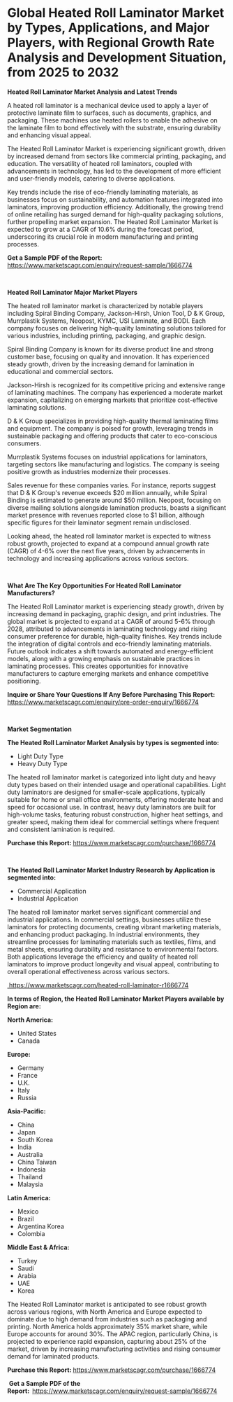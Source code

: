 <p><h1>Global Heated Roll Laminator Market by Types, Applications, and Major Players, with Regional Growth Rate Analysis and Development Situation, from 2025 to 2032</h1></p><p><strong>Heated Roll Laminator Market Analysis and Latest Trends</strong></p>
<p><p>A heated roll laminator is a mechanical device used to apply a layer of protective laminate film to surfaces, such as documents, graphics, and packaging. These machines use heated rollers to enable the adhesive on the laminate film to bond effectively with the substrate, ensuring durability and enhancing visual appeal. </p><p>The Heated Roll Laminator Market is experiencing significant growth, driven by increased demand from sectors like commercial printing, packaging, and education. The versatility of heated roll laminators, coupled with advancements in technology, has led to the development of more efficient and user-friendly models, catering to diverse applications. </p><p>Key trends include the rise of eco-friendly laminating materials, as businesses focus on sustainability, and automation features integrated into laminators, improving production efficiency. Additionally, the growing trend of online retailing has surged demand for high-quality packaging solutions, further propelling market expansion. The Heated Roll Laminator Market is expected to grow at a CAGR of 10.6% during the forecast period, underscoring its crucial role in modern manufacturing and printing processes.</p></p>
<p><strong>Get a Sample PDF of the Report:&nbsp;</strong> <a href="https://www.marketscagr.com/enquiry/request-sample/1666774?utm_campaign=3059&utm_medium=2&utm_source=Github&utm_content=ia&utm_term=16042025&utm_id=heated-roll-laminator">https://www.marketscagr.com/enquiry/request-sample/1666774</a></p>
<p>&nbsp;</p>
<p><strong>Heated Roll Laminator Major Market Players</strong></p>
<p><p>The heated roll laminator market is characterized by notable players including Spiral Binding Company, Jackson-Hirsh, Union Tool, D & K Group, Murrplastik Systems, Neopost, KYMC, USI Laminate, and BODI. Each company focuses on delivering high-quality laminating solutions tailored for various industries, including printing, packaging, and graphic design.</p><p>Spiral Binding Company is known for its diverse product line and strong customer base, focusing on quality and innovation. It has experienced steady growth, driven by the increasing demand for lamination in educational and commercial sectors.</p><p>Jackson-Hirsh is recognized for its competitive pricing and extensive range of laminating machines. The company has experienced a moderate market expansion, capitalizing on emerging markets that prioritize cost-effective laminating solutions.</p><p>D & K Group specializes in providing high-quality thermal laminating films and equipment. The company is poised for growth, leveraging trends in sustainable packaging and offering products that cater to eco-conscious consumers.</p><p>Murrplastik Systems focuses on industrial applications for laminators, targeting sectors like manufacturing and logistics. The company is seeing positive growth as industries modernize their processes.</p><p>Sales revenue for these companies varies. For instance, reports suggest that D & K Group's revenue exceeds $20 million annually, while Spiral Binding is estimated to generate around $50 million. Neopost, focusing on diverse mailing solutions alongside lamination products, boasts a significant market presence with revenues reported close to $1 billion, although specific figures for their laminator segment remain undisclosed.</p><p>Looking ahead, the heated roll laminator market is expected to witness robust growth, projected to expand at a compound annual growth rate (CAGR) of 4-6% over the next five years, driven by advancements in technology and increasing applications across various sectors.</p></p>
<p>&nbsp;</p>
<p><strong>What Are The Key Opportunities For Heated Roll Laminator Manufacturers?</strong></p>
<p><p>The Heated Roll Laminator market is experiencing steady growth, driven by increasing demand in packaging, graphic design, and print industries. The global market is projected to expand at a CAGR of around 5-6% through 2028, attributed to advancements in laminating technology and rising consumer preference for durable, high-quality finishes. Key trends include the integration of digital controls and eco-friendly laminating materials. Future outlook indicates a shift towards automated and energy-efficient models, along with a growing emphasis on sustainable practices in laminating processes. This creates opportunities for innovative manufacturers to capture emerging markets and enhance competitive positioning.</p></p>
<p><strong>Inquire or Share Your Questions If Any Before Purchasing This Report:</strong> <a href="https://www.marketscagr.com/enquiry/pre-order-enquiry/1666774?utm_campaign=3059&utm_medium=2&utm_source=Github&utm_content=ia&utm_term=16042025&utm_id=heated-roll-laminator">https://www.marketscagr.com/enquiry/pre-order-enquiry/1666774</a></p>
<p>&nbsp;</p>
<p><strong>Market Segmentation</strong></p>
<p><strong>The Heated Roll Laminator Market Analysis by types is segmented into:</strong></p>
<p><ul><li>Light Duty Type</li><li>Heavy Duty Type</li></ul></p>
<p><p>The heated roll laminator market is categorized into light duty and heavy duty types based on their intended usage and operational capabilities. Light duty laminators are designed for smaller-scale applications, typically suitable for home or small office environments, offering moderate heat and speed for occasional use. In contrast, heavy duty laminators are built for high-volume tasks, featuring robust construction, higher heat settings, and greater speed, making them ideal for commercial settings where frequent and consistent lamination is required.</p></p>
<p><strong>Purchase this Report:&nbsp;</strong><a href="https://www.marketscagr.com/purchase/1666774?utm_campaign=3059&utm_medium=2&utm_source=Github&utm_content=ia&utm_term=16042025&utm_id=heated-roll-laminator">https://www.marketscagr.com/purchase/1666774</a></p>
<p>&nbsp;</p>
<p><strong>The Heated Roll Laminator Market Industry Research by Application is segmented into:</strong></p>
<p><ul><li>Commercial Application</li><li>Industrial Application</li></ul></p>
<p><p>The heated roll laminator market serves significant commercial and industrial applications. In commercial settings, businesses utilize these laminators for protecting documents, creating vibrant marketing materials, and enhancing product packaging. In industrial environments, they streamline processes for laminating materials such as textiles, films, and metal sheets, ensuring durability and resistance to environmental factors. Both applications leverage the efficiency and quality of heated roll laminators to improve product longevity and visual appeal, contributing to overall operational effectiveness across various sectors.</p></p>
<p><a href="https://www.marketscagr.com/heated-roll-laminator-r1666774?utm_campaign=3059&utm_medium=2&utm_source=Github&utm_content=ia&utm_term=16042025&utm_id=heated-roll-laminator">&nbsp;https://www.marketscagr.com/heated-roll-laminator-r1666774</a></p>
<p><strong>In terms of Region, the Heated Roll Laminator Market Players available by Region are:</strong></p>
<p>
    <p> <strong> North America: </strong>
        <ul>
            <li>United States</li>
            <li>Canada</li>
        </ul>
        </p> 
    <p> <strong> Europe: </strong>
        <ul>
            <li>Germany</li>
            <li>France</li>
            <li>U.K.</li>
            <li>Italy</li>
            <li>Russia</li>
        </ul>
        </p> 
    <p> <strong> Asia-Pacific: </strong>
        <ul>
            <li>China</li>
            <li>Japan</li>
            <li>South Korea</li>
            <li>India</li>
            <li>Australia</li>
            <li>China Taiwan</li>
            <li>Indonesia</li>
            <li>Thailand</li>
            <li>Malaysia</li>
        </ul>
        </p> 
    <p> <strong> Latin America: </strong>
        <ul>
            <li>Mexico</li>
            <li>Brazil</li>
            <li>Argentina Korea</li>
            <li>Colombia</li>
        </ul>
        </p> 
    <p> <strong> Middle East & Africa: </strong>
        <ul>
            <li>Turkey</li>
            <li>Saudi</li>
            <li>Arabia</li>
            <li>UAE</li>
            <li>Korea</li>
        </ul>
    </p>
    </p>
<p><p>The Heated Roll Laminator market is anticipated to see robust growth across various regions, with North America and Europe expected to dominate due to high demand from industries such as packaging and printing. North America holds approximately 35% market share, while Europe accounts for around 30%. The APAC region, particularly China, is projected to experience rapid expansion, capturing about 25% of the market, driven by increasing manufacturing activities and rising consumer demand for laminated products.</p></p>
<p><strong>Purchase this Report: </strong><a href="https://www.marketscagr.com/purchase/1666774?utm_campaign=3059&utm_medium=2&utm_source=Github&utm_content=ia&utm_term=16042025&utm_id=heated-roll-laminator">https://www.marketscagr.com/purchase/1666774</a></p>
<p>&nbsp;<strong>Get a Sample PDF of the Report:&nbsp;&nbsp;</strong><a href="https://www.marketscagr.com/enquiry/request-sample/1666774?utm_campaign=3059&utm_medium=2&utm_source=Github&utm_content=ia&utm_term=16042025&utm_id=heated-roll-laminator">https://www.marketscagr.com/enquiry/request-sample/1666774</a></p>
<p><strong></strong></p>
<p><p></p><p></p><p></p></p>